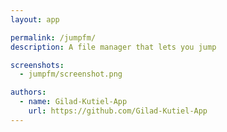 ```yaml
---
layout: app

permalink: /jumpfm/
description: A file manager that lets you jump

screenshots:
  - jumpfm/screenshot.png

authors:
  - name: Gilad-Kutiel-App
    url: https://github.com/Gilad-Kutiel-App
---
```

